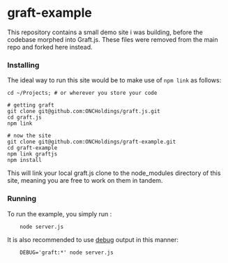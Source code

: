 graft-example
=============

This repository contains a small demo site i was building, before the codebase morphed into Graft.js. These files were removed from the main repo and forked here instead.

### Installing

The ideal way to run this site would be to make use of `npm link` as follows:

    cd ~/Projects; # or wherever you store your code
    
    # getting graft
    git clone git@github.com:ONCHoldings/graft.js.git
    cd graft.js
    npm link
    
    # now the site
    git clone git@github.com:ONCHoldings/graft-example.git
    cd graft-example
    npm link graftjs
    npm install

This will link your local graft.js clone to the node_modules directory
of this site, meaning you are free to work on them in tandem.

### Running

To run the example, you simply run :

	    node server.js
 
It is also recommended to use [debug](https://github.com/visionmedia/debug) output in this manner:

	    DEBUG='graft:*' node server.js
